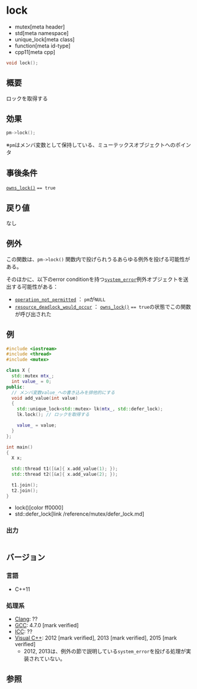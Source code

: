 # lock
* mutex[meta header]
* std[meta namespace]
* unique_lock[meta class]
* function[meta id-type]
* cpp11[meta cpp]

```cpp
void lock();
```

## 概要
ロックを取得する


## 効果
```cpp
pm->lock();
```

※`pm`はメンバ変数として保持している、ミューテックスオブジェクトへのポインタ


## 事後条件
[`owns_lock()`](owns_lock.md) `== true`


## 戻り値
なし


## 例外
この関数は、`pm->lock()` 関数内で投げられうるあらゆる例外を投げる可能性がある。

そのほかに、以下のerror conditionを持つ[`system_error`](/reference/system_error/system_error.md)例外オブジェクトを送出する可能性がある：

- [`operation_not_permitted`](/reference/system_error/errc.md) ： `pm`が`NULL`
- [`resource_deadlock_would_occur`](/reference/system_error/errc.md) ： [`owns_lock()`](owns_lock.md) `== true`の状態でこの関数が呼び出された


## 例
```cpp example
#include <iostream>
#include <thread>
#include <mutex>

class X {
  std::mutex mtx_;
  int value_ = 0;
public:
  // メンバ変数value_への書き込みを排他的にする
  void add_value(int value)
  {
    std::unique_lock<std::mutex> lk(mtx_, std::defer_lock);
    lk.lock(); // ロックを取得する

    value_ = value;
  }
};

int main()
{
  X x;

  std::thread t1([&x]{ x.add_value(1); });
  std::thread t2([&x]{ x.add_value(2); });

  t1.join();
  t2.join();
}
```
* lock()[color ff0000]
* std::defer_lock[link /reference/mutex/defer_lock.md]

### 出力
```
```

## バージョン
### 言語
- C++11

### 処理系
- [Clang](/implementation.md#clang): ??
- [GCC](/implementation.md#gcc): 4.7.0 [mark verified]
- [ICC](/implementation.md#icc): ??
- [Visual C++](/implementation.md#visual_cpp): 2012 [mark verified], 2013 [mark verified], 2015 [mark verified]
    - 2012, 2013は、例外の節で説明している`system_error`を投げる処理が実装されていない。


## 参照
